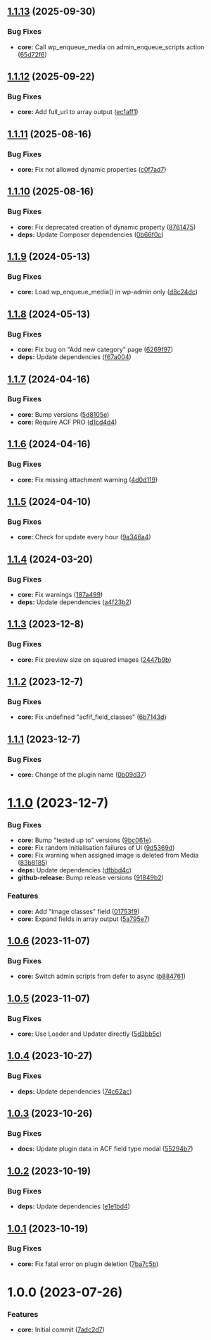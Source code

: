 ## [1.1.13](https://github.com/lexo-ch/acf-image-focus/compare/v1.1.12...v1.1.13) (2025-09-30)


### Bug Fixes

* **core:** Call wp_enqueue_media on admin_enqueue_scripts action ([65d72f6](https://github.com/lexo-ch/acf-image-focus/commit/65d72f6202d84230fb6cd763915eaaaf6591ef35))

## [1.1.12](https://github.com/lexo-ch/acf-image-focus/compare/v1.1.11...v1.1.12) (2025-09-22)


### Bug Fixes

* **core:** Add full_url to array output ([ec1aff1](https://github.com/lexo-ch/acf-image-focus/commit/ec1aff1a55f7bf6c5dc12bf8d29646dee0a4f8dd))

## [1.1.11](https://github.com/lexo-ch/acf-image-focus/compare/v1.1.10...v1.1.11) (2025-08-16)


### Bug Fixes

* **core:** Fix not allowed dynamic properties ([c0f7ad7](https://github.com/lexo-ch/acf-image-focus/commit/c0f7ad7b61ad92791f16948536e0e58e014df31d))

## [1.1.10](https://github.com/lexo-ch/acf-image-focus/compare/v1.1.9...v1.1.10) (2025-08-16)


### Bug Fixes

* **core:** Fix deprecated creation of dynamic property ([8761475](https://github.com/lexo-ch/acf-image-focus/commit/8761475e3f39f9194b688f7d2646808cbd60c25c))
* **deps:** Update Composer dependencies ([0b66f0c](https://github.com/lexo-ch/acf-image-focus/commit/0b66f0c74a32038a59a0acdf1c09006a6aa37820))

## [1.1.9](https://github.com/lexo-ch/acf-image-focus/compare/v1.1.8...v1.1.9) (2024-05-13)


### Bug Fixes

* **core:** Load wp_enqueue_media() in wp-admin only ([d8c24dc](https://github.com/lexo-ch/acf-image-focus/commit/d8c24dc4aeab0a357a88f8b6b24a194c0dd1e042))

## [1.1.8](https://github.com/lexo-ch/acf-image-focus/compare/v1.1.7...v1.1.8) (2024-05-13)


### Bug Fixes

* **core:** Fix bug on "Add new category" page ([6269f97](https://github.com/lexo-ch/acf-image-focus/commit/6269f97794dfb530e179edf6bc175e765553d08e))
* **deps:** Update dependencies ([f67a004](https://github.com/lexo-ch/acf-image-focus/commit/f67a0044ec151ee2dce59e9a5813987e18f96d89))

## [1.1.7](https://github.com/lexo-ch/acf-image-focus/compare/v1.1.6...v1.1.7) (2024-04-16)


### Bug Fixes

* **core:** Bump versions ([5d8105e](https://github.com/lexo-ch/acf-image-focus/commit/5d8105e4aaf44671dbc5a3f7549b47157ec77582))
* **core:** Require ACF PRO ([d1cd4d4](https://github.com/lexo-ch/acf-image-focus/commit/d1cd4d4474b197066f937962028fff6236789716))

## [1.1.6](https://github.com/lexo-ch/acf-image-focus/compare/v1.1.5...v1.1.6) (2024-04-16)


### Bug Fixes

* **core:** Fix missing attachment warning ([4d0d119](https://github.com/lexo-ch/acf-image-focus/commit/4d0d119715899b6dfe2a701f5cff05fb3426d8d4))

## [1.1.5](https://github.com/lexo-ch/acf-image-focus/compare/v1.1.4...v1.1.5) (2024-04-10)


### Bug Fixes

* **core:** Check for update every hour ([9a346a4](https://github.com/lexo-ch/acf-image-focus/commit/9a346a4b09f02c530c632372afe1399d29ac18ce))

## [1.1.4](https://github.com/lexo-ch/acf-image-focus/compare/v1.1.3...v1.1.4) (2024-03-20)


### Bug Fixes

* **core:** Fix warnings ([187a499](https://github.com/lexo-ch/acf-image-focus/commit/187a4995e28868a3c7d6040baeae0cd1916d0559))
* **deps:** Update dependencies ([a4f23b2](https://github.com/lexo-ch/acf-image-focus/commit/a4f23b2fd8c70756c5c62e37dc6601dd58ec4419))

## [1.1.3](https://github.com/lexo-ch/acf-image-focus/compare/v1.1.2...v1.1.3) (2023-12-8)


### Bug Fixes

* **core:** Fix preview size on squared images ([2447b9b](https://github.com/lexo-ch/acf-image-focus/commit/2447b9bd3e382c2f8b5a2c40b7e7300efd08562a))

## [1.1.2](https://github.com/lexo-ch/acf-image-focus/compare/v1.1.1...v1.1.2) (2023-12-7)


### Bug Fixes

* **core:** Fix undefined "acfif_field_classes" ([6b7143d](https://github.com/lexo-ch/acf-image-focus/commit/6b7143d32e67463f6f17a1053717a2a58e912ec5))

## [1.1.1](https://github.com/lexo-ch/acf-image-focus/compare/v1.1.0...v1.1.1) (2023-12-7)


### Bug Fixes

* **core:** Change of the plugin name ([0b09d37](https://github.com/lexo-ch/acf-image-focus/commit/0b09d37839f08ec7fccfd7f66cf36eed52b655bd))

# [1.1.0](https://github.com/lexo-ch/acf-image-focus/compare/v1.0.6...v1.1.0) (2023-12-7)


### Bug Fixes

* **core:** Bump "tested up to" versions ([9bc061e](https://github.com/lexo-ch/acf-image-focus/commit/9bc061e231fb08d9af2a5f7214175a2ab6f1213d))
* **core:** Fix random initialisation failures of UI ([9d5369d](https://github.com/lexo-ch/acf-image-focus/commit/9d5369d87c89417fc244f72feeb647b683691fb9))
* **core:** Fix warning when assigned image is deleted from Media ([83b8185](https://github.com/lexo-ch/acf-image-focus/commit/83b818500daf3c644e0c8333461b1313cae894b9))
* **deps:** Update dependencies ([dfbbd4c](https://github.com/lexo-ch/acf-image-focus/commit/dfbbd4c2be8b681f9afb02c9d81b3daf73b46cc0))
* **github-release:** Bump release versions ([91849b2](https://github.com/lexo-ch/acf-image-focus/commit/91849b2cf51d2eee290fcbe233fafd2fd0ebdc58))


### Features

* **core:** Add "Image classes" field ([01753f9](https://github.com/lexo-ch/acf-image-focus/commit/01753f9e0b2abdb92b15a9e394d2cfdc5271ca96))
* **core:** Expand fields in array output ([5a795e7](https://github.com/lexo-ch/acf-image-focus/commit/5a795e7f95cde6d3da6c914148b937d2a9bc18c0))

## [1.0.6](https://github.com/lexo-ch/acf-image-focus/compare/v1.0.5...v1.0.6) (2023-11-07)


### Bug Fixes

* **core:** Switch admin scripts from defer to async ([b884761](https://github.com/lexo-ch/acf-image-focus/commit/b884761f2eb3ffa8d6be2f0f48d3036bbfb4d590))

## [1.0.5](https://github.com/lexo-ch/acf-image-focus/compare/v1.0.4...v1.0.5) (2023-11-07)


### Bug Fixes

* **core:** Use Loader and Updater directly ([5d3bb5c](https://github.com/lexo-ch/acf-image-focus/commit/5d3bb5cb921fc71be6cc32b1571ae00ae7021e7e))

## [1.0.4](https://github.com/lexo-ch/acf-image-focus/compare/v1.0.3...v1.0.4) (2023-10-27)


### Bug Fixes

* **deps:** Update dependencies ([74c62ac](https://github.com/lexo-ch/acf-image-focus/commit/74c62acfdefe2231fbea2e1802dc51112a647f5b))

## [1.0.3](https://github.com/lexo-ch/acf-image-focus/compare/v1.0.2...v1.0.3) (2023-10-26)


### Bug Fixes

* **docs:** Update plugin data in ACF field type modal ([55294b7](https://github.com/lexo-ch/acf-image-focus/commit/55294b7260b335f08a0b04435d232cb8e565c66e))

## [1.0.2](https://github.com/lexo-ch/acf-image-focus/compare/v1.0.1...v1.0.2) (2023-10-19)


### Bug Fixes

* **deps:** Update dependencies ([e1e1bd4](https://github.com/lexo-ch/acf-image-focus/commit/e1e1bd4b17a687968365bfd06e2c4bb2f0a84cb2))

## [1.0.1](https://github.com/lexo-ch/acf-image-focus/compare/v1.0.0...v1.0.1) (2023-10-19)


### Bug Fixes

* **core:** Fix fatal error on plugin deletion ([7ba7c5b](https://github.com/lexo-ch/acf-image-focus/commit/7ba7c5b8b1841efc96eab73d96ef1c0435223bf1))

# 1.0.0 (2023-07-26)


### Features

* **core:** Initial commit ([7adc2d7](https://github.com/lexo-ch/acf-image-focus/commit/7adc2d7d4c4b69800ac9e6a293e7035aae385b8f))
